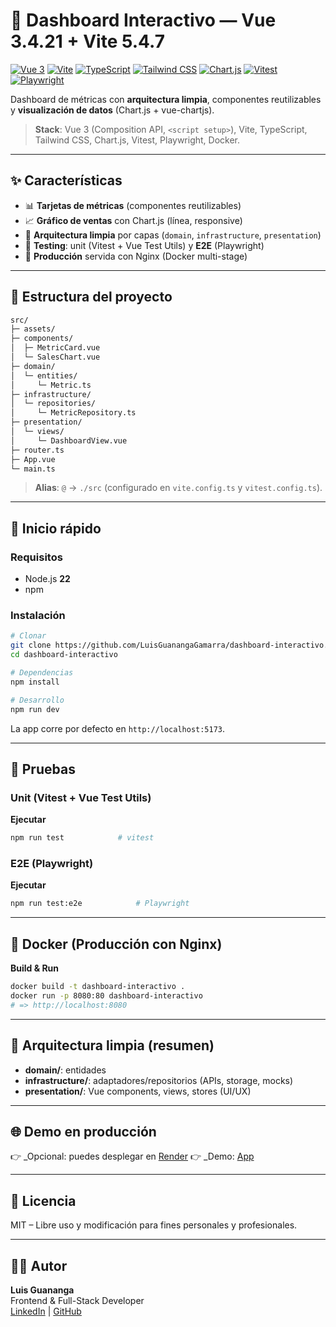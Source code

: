 # 🧩 Dashboard Interactivo — Vue 3.4.21 + Vite 5.4.7

[![Vue 3](https://img.shields.io/badge/Vue-3.4.21-42b883?logo=vue.js)](https://vuejs.org/)
[![Vite](https://img.shields.io/badge/Vite-7.1.2-646cff?logo=vite)](https://vitejs.dev/)
[![TypeScript](https://img.shields.io/badge/TypeScript-5.x-3178c6?logo=typescript)](https://www.typescriptlang.org/)
[![Tailwind CSS](https://img.shields.io/badge/TailwindCSS-4.x-0ea5e9?logo=tailwindcss)](https://tailwindcss.com/)
[![Chart.js](https://img.shields.io/badge/Chart.js-4.x-f53737?logo=chart.js)](https://www.chartjs.org/)
[![Vitest](https://img.shields.io/badge/Vitest-3.x-6E9F18?logo=vitest)](https://vitest.dev/)
[![Playwright](https://img.shields.io/badge/Playwright-1.x-45ba4b?logo=playwright)](https://playwright.dev/)

Dashboard de métricas con **arquitectura limpia**, componentes reutilizables y **visualización de datos** (Chart.js + vue-chartjs).

> **Stack**: Vue 3 (Composition API, `<script setup>`), Vite, TypeScript, Tailwind CSS, Chart.js, Vitest, Playwright, Docker.

---

## ✨ Características

- 📊 **Tarjetas de métricas** (componentes reutilizables)
- 📈 **Gráfico de ventas** con Chart.js (línea, responsive)
- 🧱 **Arquitectura limpia** por capas (`domain`, `infrastructure`, `presentation`)
- 🧪 **Testing**: unit (Vitest + Vue Test Utils) y **E2E** (Playwright)
- 🐳 **Producción** servida con Nginx (Docker multi-stage)

---

## 📁 Estructura del proyecto

```txt
src/
├─ assets/
├─ components/
│  ├─ MetricCard.vue
│  └─ SalesChart.vue
├─ domain/
│  └─ entities/
│     └─ Metric.ts
├─ infrastructure/
│  └─ repositories/
│     └─ MetricRepository.ts
├─ presentation/
│  └─ views/
│     └─ DashboardView.vue
├─ router.ts
├─ App.vue
└─ main.ts
```

> **Alias**: `@` → `./src` (configurado en `vite.config.ts` y `vitest.config.ts`).

---

## 🚀 Inicio rápido

### Requisitos
- Node.js **22**
- npm

### Instalación
```bash
# Clonar
git clone https://github.com/LuisGuanangaGamarra/dashboard-interactivo.git
cd dashboard-interactivo

# Dependencias
npm install

# Desarrollo
npm run dev
```

La app corre por defecto en `http://localhost:5173`.

---

## 🧪 Pruebas

### Unit (Vitest + Vue Test Utils)
**Ejecutar**
```bash
npm run test            # vitest
```

### E2E (Playwright)
**Ejecutar**
```bash
npm run test:e2e            # Playwright
```
---

## 🐳 Docker (Producción con Nginx)
**Build & Run**
```bash
docker build -t dashboard-interactivo .
docker run -p 8080:80 dashboard-interactivo
# => http://localhost:8080
```

---

## 🧱 Arquitectura limpia (resumen)

- **domain/**: entidades
- **infrastructure/**: adaptadores/repositorios (APIs, storage, mocks)
- **presentation/**: Vue components, views, stores (UI/UX)

---

## 🌐 Demo en producción

👉 _Opcional: puedes desplegar en [Render](https://render.com/)
👉 _Demo: [App](https://dashboard-interactivo-zdt9.onrender.com)

---

## 📄 Licencia

MIT – Libre uso y modificación para fines personales y profesionales.

---

## 👨‍💻 Autor

**Luis Guananga**  
Frontend & Full-Stack Developer  
[LinkedIn](https://www.linkedin.com/in/luis-virgilio-guananga-gamarra) | [GitHub](https://github.com/LuisGuanangaGamarra)


